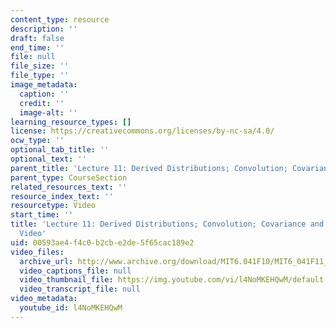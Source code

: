```yaml
---
content_type: resource
description: ''
draft: false
end_time: ''
file: null
file_size: ''
file_type: ''
image_metadata:
  caption: ''
  credit: ''
  image-alt: ''
learning_resource_types: []
license: https://creativecommons.org/licenses/by-nc-sa/4.0/
ocw_type: ''
optional_tab_title: ''
optional_text: ''
parent_title: 'Lecture 11: Derived Distributions; Convolution; Covariance and Correlation'
parent_type: CourseSection
related_resources_text: ''
resource_index_text: ''
resourcetype: Video
start_time: ''
title: 'Lecture 11: Derived Distributions; Convolution; Covariance and Correlation
  Video'
uid: 00593ae4-f4c0-b2cb-e2de-5f65cac189e2
video_files:
  archive_url: http://www.archive.org/download/MIT6.041F10/MIT6_041F11_lec11_300k.mp4
  video_captions_file: null
  video_thumbnail_file: https://img.youtube.com/vi/l4NoMKEHQwM/default.jpg
  video_transcript_file: null
video_metadata:
  youtube_id: l4NoMKEHQwM
---
```

